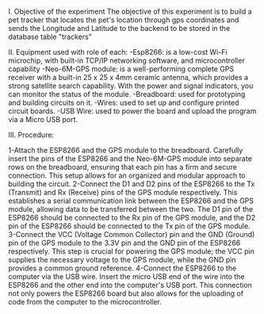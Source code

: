 I. Objective of the experiment
The objective of this experiment is to build a pet tracker that locates the pet's location through gps coordinates and sends the Longitude and Latitude to the backend to be stored in the database table "trackers"

II. Equipment used with role of each:
-Esp8266: is a low-cost Wi-Fi microchip, with built-in TCP/IP networking software, and microcontroller capability
-Neo-6M-GPS module: is a well-performing complete GPS receiver with a built-in 25 x 25 x 4mm ceramic antenna, which provides a strong satellite search capability. With the power and signal indicators, you can monitor the status of the module.
-Breadboard: used for prototyping and building circuits on it.
-Wires: used to set up and configure printed circuit boards.
-USB Wire: used to power the board and upload the program via a Micro USB port.

III. Procedure:

1-Attach the ESP8266 and the GPS module to the breadboard. Carefully insert the pins of the ESP8266 and the Neo-6M-GPS module into separate rows on the breadboard, ensuring that each pin has a firm and secure connection. This setup allows for an organized and modular approach to building the circuit.
2-Connect the D1 and D2 pins of the ESP8266 to the Tx (Transmit) and Rx (Receive) pins of the GPS module respectively. This establishes a serial communication link between the ESP8266 and the GPS module, allowing data to be transferred between the two. The D1 pin of the ESP8266 should be connected to the Rx pin of the GPS module, and the D2 pin of the ESP8266 should be connected to the Tx pin of the GPS module.
3-Connect the VCC (Voltage Common Collector) pin and the GND (Ground) pin of the GPS module to the 3.3V pin and the GND pin of the ESP8266 respectively. This step is crucial for powering the GPS module; the VCC pin supplies the necessary voltage to the GPS module, while the GND pin provides a common ground reference.
4-Connect the ESP8266 to the computer via the USB wire. Insert the micro USB end of the wire into the ESP8266 and the other end into the computer's USB port. This connection not only powers the ESP8266 board but also allows for the uploading of code from the computer to the microcontroller.
